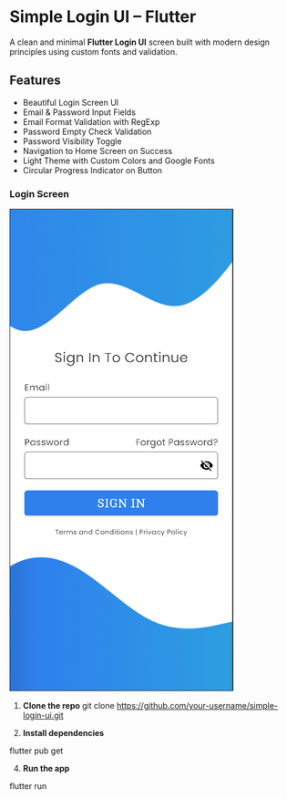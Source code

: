 # Simple Login UI – Flutter

A clean and minimal **Flutter Login UI** screen built with modern design principles using custom fonts and validation.

## Features

- Beautiful Login Screen UI
- Email & Password Input Fields
- Email Format Validation with RegExp
- Password Empty Check Validation
- Password Visibility Toggle
- Navigation to Home Screen on Success
- Light Theme with Custom Colors and Google Fonts
- Circular Progress Indicator on Button

### Login Screen
![Login Screen](assets/login_screen.PNG)

1. **Clone the repo**
git clone https://github.com/your-username/simple-login-ui.git

2. **Install dependencies**
   
flutter pub get

4. **Run the app**
   
flutter run
